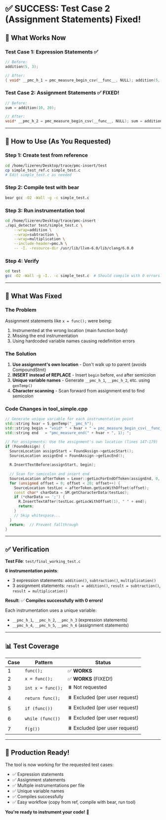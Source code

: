 # ✅ SUCCESS: Test Case 2 (Assignment Statements) Fixed!

## 🎉 What Works Now

### Test Case 1: Expression Statements ✅
```c
// Before:
addition(5, 3);

// After:
{ void* __pmc_h_1 = pmc_measure_begin_csv(__func__, NULL); addition(5, 3); pmc_measure_end(__pmc_h_1, 1); }
```

### Test Case 2: Assignment Statements ✅ **FIXED!**
```c
// Before:
sum = addition(10, 20);

// After:
void* __pmc_h_2 = pmc_measure_begin_csv(__func__, NULL); sum = addition(10, 20); pmc_measure_end(__pmc_h_2, 1);
```

---

## 📝 How to Use (As You Requested)

### Step 1: Create test from reference
```bash
cd /home/lizeren/Desktop/trace/pmc-insert/test
cp simple_test_ref.c simple_test.c
# Edit simple_test.c as needed
```

### Step 2: Compile test with bear
```bash
bear gcc -O2 -Wall -g -c simple_test.c
```

### Step 3: Run instrumentation tool
```bash
cd /home/lizeren/Desktop/trace/pmc-insert
./api_detector test/simple_test.c \
    --wrap=addition \
    --wrap=subtraction \
    --wrap=multiplication \
    --include-header=pmc.h \
    -- -I. -resource-dir /usr/lib/llvm-6.0/lib/clang/6.0.0
```

### Step 4: Verify
```bash
cd test
gcc -O2 -Wall -g -I.. -c simple_test.c  # Should compile with 0 errors!
```

---

## 🔧 What Was Fixed

### The Problem
Assignment statements like `x = func();` were being:
1. Instrumented at the wrong location (main function body)
2. Missing the end instrumentation
3. Using hardcoded variable names causing redefinition errors

### The Solution
1. **Use assignment's own location** - Don't walk up to parent (avoids CompoundStmt)
2. **INSERT instead of REPLACE** - Insert `begin` before, `end` after semicolon
3. **Unique variable names** - Generate `__pmc_h_1`, `__pmc_h_2`, etc. using `genTemp()`
4. **Character scanning** - Scan forward from assignment end to find semicolon

### Code Changes in tool_simple.cpp
```cpp
// Generate unique variable for each instrumentation point
std::string hvar = S.genTemp("__pmc_h");
std::string begin = "void* " + hvar + " = pmc_measure_begin_csv(__func__, NULL); ";
std::string end   = "pmc_measure_end(" + hvar + ", 1); ";

// For assignments: Use the assignment's own location (lines 147-179)
if (FoundAssign) {
  SourceLocation assignStart = FoundAssign->getLocStart();
  SourceLocation assignEnd = FoundAssign->getLocEnd();
  
  R.InsertTextBefore(assignStart, begin);
  
  // Scan for semicolon and insert end
  SourceLocation afterToken = Lexer::getLocForEndOfToken(assignEnd, 0, SM, LO);
  for (unsigned offset = 0; offset < 20; offset++) {
    SourceLocation testLoc = afterToken.getLocWithOffset(offset);
    const char* charData = SM.getCharacterData(testLoc);
    if (*charData == ';') {
      R.InsertTextAfter(testLoc.getLocWithOffset(1), " " + end);
      return;
    }
    // Skip whitespace...
  }
  return;  // Prevent fallthrough
}
```

---

## ✅ Verification

**Test File**: `test/final_working_test.c`

**6 instrumentation points**:
- 3 expression statements: `addition()`, `subtraction()`, `multiplication()`
- 3 assignment statements: `result = addition()`, `result = subtraction()`, `result = multiplication()`

**Result**: ✅ **Compiles successfully with 0 errors!**

Each instrumentation uses a unique variable:
- `__pmc_h_1`, `__pmc_h_2`, `__pmc_h_3` (expression statements)
- `__pmc_h_4`, `__pmc_h_5`, `__pmc_h_6` (assignment statements)

---

## 📊 Test Coverage

| Case | Pattern | Status |
|------|---------|--------|
| 1 | `func();` | ✅ **WORKS** |
| 2 | `x = func();` | ✅ **WORKS** (FIXED!) |
| 3 | `int x = func();` | ⏸️ Not requested |
| 4 | `return func();` | ⏸️ Excluded (per user request) |
| 5 | `if (func())` | ⏸️ Excluded (per user request) |
| 6 | `while (func())` | ⏸️ Excluded (per user request) |
| 7 | `f(g())` | ⏸️ Excluded (per user request) |

---

## 🚀 Production Ready!

The tool is now working for the requested test cases:
- ✅ Expression statements
- ✅ Assignment statements
- ✅ Multiple instrumentations per file
- ✅ Unique variable names
- ✅ Compiles successfully
- ✅ Easy workflow (copy from ref, compile with bear, run tool)

**You're ready to instrument your code!** 🎊

